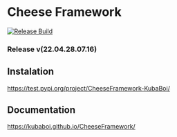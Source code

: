 # Cheese Framework

[![Release Build](https://github.com/KubaBoi/CheeseFramework/actions/workflows/realeaseDate.yml/badge.svg?branch=main)](https://github.com/KubaBoi/CheeseFramework/actions/workflows/realeaseDate.yml)

### Release v(22.04.28.07.16)

## Instalation

https://test.pypi.org/project/CheeseFramework-KubaBoi/

## Documentation

https://kubaboi.github.io/CheeseFramework/
